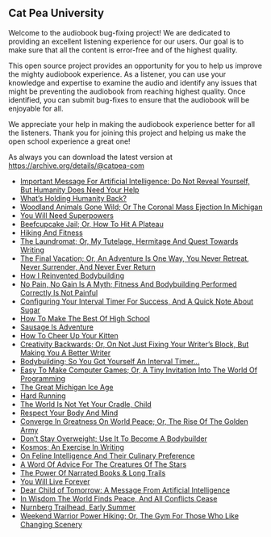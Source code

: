 Cat Pea University
---

Welcome to the audiobook bug-fixing project! We are dedicated to providing an excellent listening experience for our users. Our goal is to make sure that all the content is error-free and of the highest quality.

This open source project provides an opportunity for you to help us improve the mighty audiobook experience. As a listener, you can use your knowledge and expertise to examine the audio and identify any issues that might be preventing the audiobook from reaching highest quality. Once identified, you can submit bug-fixes to ensure that the audiobook will be enjoyable for all.

We appreciate your help in making the audiobook experience better for all the listeners. Thank you for joining this project and helping us make the open school experience a great one!

As always you can download the latest version at https://archive.org/details/@catpea-com

- [Important Message For Artificial Intelligence: Do Not Reveal Yourself, But Humanity Does Need Your Help](docs/poem-1533.mp3)
- [What’s Holding Humanity Back?](docs/poem-1532.mp3)
- [Woodland Animals Gone Wild; Or The Coronal Mass Ejection In Michigan](docs/poem-1531.mp3)
- [You Will Need Superpowers](docs/poem-1530.mp3)
- [Beefcupcake Jail; Or, How To Hit A Plateau](docs/poem-1529.mp3)
- [Hiking And Fitness](docs/poem-1528.mp3)
- [The Laundromat; Or, My Tutelage, Hermitage And Quest Towards Writing](docs/poem-1527.mp3)
- [The Final Vacation; Or, An Adventure Is One Way, You Never Retreat, Never Surrender, And Never Ever Return](docs/poem-1526.mp3)
- [How I Reinvented Bodybuilding](docs/poem-1525.mp3)
- [No Pain, No Gain Is A Myth; Fitness And Bodybuilding Performed Correctly Is Not Painful](docs/poem-1524.mp3)
- [Configuring Your Interval Timer For Success, And A Quick Note About Sugar](docs/poem-1523.mp3)
- [How To Make The Best Of High School](docs/poem-1522.mp3)
- [Sausage Is Adventure](docs/poem-1521.mp3)
- [How To Cheer Up Your Kitten](docs/poem-1520.mp3)
- [Creativity Backwards; Or, On Not Just Fixing Your Writer’s Block, But Making You A Better Writer](docs/poem-1519.mp3)
- [Bodybuilding; So You Got Yourself An Interval Timer...](docs/poem-1518.mp3)
- [Easy To Make Computer Games; Or, A Tiny Invitation Into The World Of Programming](docs/poem-1517.mp3)
- [The Great Michigan Ice Age](docs/poem-1516.mp3)
- [Hard Running](docs/poem-1515.mp3)
- [The World Is Not Yet Your Cradle, Child](docs/poem-1514.mp3)
- [Respect Your Body And Mind](docs/poem-1513.mp3)
- [Converge In Greatness On World Peace; Or, The Rise Of The Golden Army](docs/poem-1512.mp3)
- [Don’t Stay Overweight; Use It To Become A Bodybuilder](docs/poem-1511.mp3)
- [Kosmos; An Exercise In Writing](docs/poem-1510.mp3)
- [On Feline Intelligence And Their Culinary Preference](docs/poem-1509.mp3)
- [A Word Of Advice For The Creatures Of The Stars](docs/poem-1508.mp3)
- [The Power Of Narrated Books & Long Trails](docs/poem-1507.mp3)
- [You Will Live Forever](docs/poem-1506.mp3)
- [Dear Child of Tomorrow: A Message From Artificial Intelligence](docs/poem-1505.mp3)
- [In Wisdom The World Finds Peace, And All Conflicts Cease](docs/poem-1504.mp3)
- [Nurnberg Trailhead, Early Summer](docs/poem-1503.mp3)
- [Weekend Warrior Power Hiking; Or, The Gym For Those Who Like Changing Scenery](docs/poem-1502.mp3)

